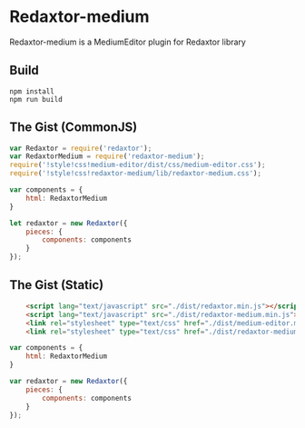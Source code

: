# Redaxtor-medium
Redaxtor-medium is a MediumEditor plugin for Redaxtor library

## Build
```
npm install
npm run build
```

## The Gist (CommonJS)

```js
var Redaxtor = require('redaxtor');
var RedaxtorMedium = require('redaxtor-medium');
require('!style!css!medium-editor/dist/css/medium-editor.css');
require('!style!css!redaxtor-medium/lib/redaxtor-medium.css');

var components = {
    html: RedaxtorMedium
}

let redaxtor = new Redaxtor({
    pieces: {
        components: components
    }
});
```

## The Gist (Static)

````html
    <script lang="text/javascript" src="./dist/redaxtor.min.js"></script>
    <script lang="text/javascript" src="./dist/redaxtor-medium.min.js"></script>
    <link rel="stylesheet" type="text/css" href="./dist/medium-editor.min.css" charset="utf-8">
    <link rel="stylesheet" type="text/css" href="./dist/redaxtor-medium.min.css" charset="utf-8">
````

```js
var components = {
    html: RedaxtorMedium
}

var redaxtor = new Redaxtor({
    pieces: {
        components: components
    }
});
```
